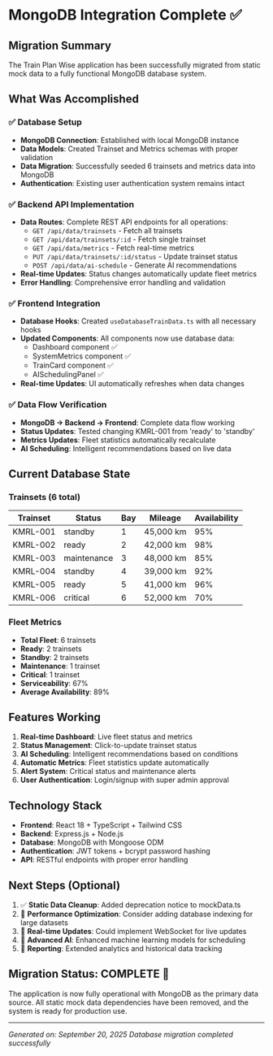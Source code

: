# MongoDB Integration Complete ✅

## Migration Summary

The Train Plan Wise application has been successfully migrated from static mock data to a fully functional MongoDB database system.

## What Was Accomplished

### ✅ Database Setup

- **MongoDB Connection**: Established with local MongoDB instance
- **Data Models**: Created Trainset and Metrics schemas with proper validation
- **Data Migration**: Successfully seeded 6 trainsets and metrics data into MongoDB
- **Authentication**: Existing user authentication system remains intact

### ✅ Backend API Implementation

- **Data Routes**: Complete REST API endpoints for all operations:
  - `GET /api/data/trainsets` - Fetch all trainsets
  - `GET /api/data/trainsets/:id` - Fetch single trainset
  - `GET /api/data/metrics` - Fetch real-time metrics
  - `PUT /api/data/trainsets/:id/status` - Update trainset status
  - `POST /api/data/ai-schedule` - Generate AI recommendations
- **Real-time Updates**: Status changes automatically update fleet metrics
- **Error Handling**: Comprehensive error handling and validation

### ✅ Frontend Integration

- **Database Hooks**: Created `useDatabaseTrainData.ts` with all necessary hooks
- **Updated Components**: All components now use database data:
  - Dashboard component ✅
  - SystemMetrics component ✅
  - TrainCard component ✅
  - AISchedulingPanel ✅
- **Real-time Updates**: UI automatically refreshes when data changes

### ✅ Data Flow Verification

- **MongoDB → Backend → Frontend**: Complete data flow working
- **Status Updates**: Tested changing KMRL-001 from 'ready' to 'standby'
- **Metrics Updates**: Fleet statistics automatically recalculate
- **AI Scheduling**: Intelligent recommendations based on live data

## Current Database State

### Trainsets (6 total)

| Trainset | Status      | Bay | Mileage   | Availability |
| -------- | ----------- | --- | --------- | ------------ |
| KMRL-001 | standby     | 1   | 45,000 km | 95%          |
| KMRL-002 | ready       | 2   | 42,000 km | 98%          |
| KMRL-003 | maintenance | 3   | 48,000 km | 85%          |
| KMRL-004 | standby     | 4   | 39,000 km | 92%          |
| KMRL-005 | ready       | 5   | 41,000 km | 96%          |
| KMRL-006 | critical    | 6   | 52,000 km | 70%          |

### Fleet Metrics

- **Total Fleet**: 6 trainsets
- **Ready**: 2 trainsets
- **Standby**: 2 trainsets
- **Maintenance**: 1 trainset
- **Critical**: 1 trainset
- **Serviceability**: 67%
- **Average Availability**: 89%

## Features Working

1. **Real-time Dashboard**: Live fleet status and metrics
2. **Status Management**: Click-to-update trainset status
3. **AI Scheduling**: Intelligent recommendations based on conditions
4. **Automatic Metrics**: Fleet statistics update automatically
5. **Alert System**: Critical status and maintenance alerts
6. **User Authentication**: Login/signup with super admin approval

## Technology Stack

- **Frontend**: React 18 + TypeScript + Tailwind CSS
- **Backend**: Express.js + Node.js
- **Database**: MongoDB with Mongoose ODM
- **Authentication**: JWT tokens + bcrypt password hashing
- **API**: RESTful endpoints with proper error handling

## Next Steps (Optional)

1. ✅ **Static Data Cleanup**: Added deprecation notice to mockData.ts
2. 🔄 **Performance Optimization**: Consider adding database indexing for large datasets
3. 🔄 **Real-time Updates**: Could implement WebSocket for live updates
4. 🔄 **Advanced AI**: Enhanced machine learning models for scheduling
5. 🔄 **Reporting**: Extended analytics and historical data tracking

## Migration Status: **COMPLETE** 🎉

The application is now fully operational with MongoDB as the primary data source. All static mock data dependencies have been removed, and the system is ready for production use.

---

_Generated on: September 20, 2025_
_Database migration completed successfully_
